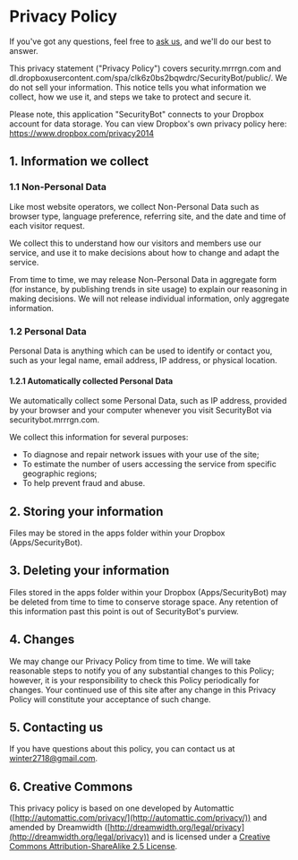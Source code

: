 # Privacy Policy

If you've got any questions, feel free to [ask us](mailto:winter2718@gmail.com), and we'll do our best to answer.

This privacy statement ("Privacy Policy") covers security.mrrrgn.com and dl.dropboxusercontent.com/spa/clk6z0bs2bqwdrc/SecurityBot/public/.  We do not sell your information. This notice tells you what information we collect, how we use it, and steps we take to protect and secure it.

Please note, this application "SecurityBot" connects to your Dropbox account for data storage.  You can view Dropbox's own privacy policy here: https://www.dropbox.com/privacy2014

## 1. Information we collect

### 1.1 Non-Personal Data

Like most website operators, we collect Non-Personal Data such as browser type, language preference, referring site, and the date and time of each visitor request.

We collect this to understand how our visitors and members use our service, and use it to make decisions about how to change and adapt the service.

From time to time, we may release Non-Personal Data in aggregate form (for instance, by publishing trends in site usage) to explain our reasoning in making decisions. We will not release individual information, only aggregate information.

### 1.2 Personal Data

Personal Data is anything which can be used to identify or contact you, such as your legal name, email address, IP address, or physical location.

#### 1.2.1 Automatically collected Personal Data

We automatically collect some Personal Data, such as IP address, provided by your browser and your computer whenever you visit SecurityBot via securitybot.mrrrgn.com.

We collect this information for several purposes:

* To diagnose and repair network issues with your use of the site;
* To estimate the number of users accessing the service from specific geographic regions;
* To help prevent fraud and abuse.

## 2. Storing your information

Files may be stored in the apps folder within your Dropbox (Apps/SecurityBot).

## 3. Deleting your information

Files stored in the apps folder within your Dropbox (Apps/SecurityBot) may be deleted from time to time to conserve storage space.  Any retention of this information past this point is out of SecurityBot's purview.

## 4. Changes

We may change our Privacy Policy from time to time. We will take reasonable steps to notify you of any substantial changes to this Policy; however, it is your responsibility to check this Policy periodically for changes. Your continued use of this site after any change in this Privacy Policy will constitute your acceptance of such change.

## 5. Contacting us

If you have questions about this policy, you can contact us at [winter2718@gmail.com](mailto:winter2718@gmail.com).

## 6. Creative Commons

This privacy policy is based on one developed by Automattic ([http://automattic.com/privacy/](http://automattic.com/privacy/)) and amended by Dreamwidth ([http://dreamwidth.org/legal/privacy](http://dreamwidth.org/legal/privacy)) and is licensed under a [Creative Commons Attribution-ShareAlike 2.5 License](http://creativecommons.org/licenses/by-sa/2.5/).

